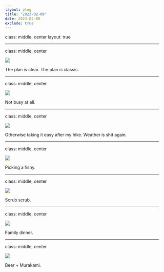 ```yaml
---
layout: plog
title: "2023-02-09"
date: 2023-02-09
exclude: true
---
```


class: middle, center
layout: true

---

class: middle, center

<img class="plog-picture" src="{{ site.baseurl }}/img/plog/2023-02-09/01.jpg" />

The plan is clear. The plan is classic.

---

class: middle, center

<img class="plog-picture" src="{{ site.baseurl }}/img/plog/2023-02-09/02.jpg" />

Not busy at all.

---

class: middle, center

<img class="plog-picture" src="{{ site.baseurl }}/img/plog/2023-02-09/03.jpg" />

Otherwise taking it easy after my hike. Weather is shit again.

---

class: middle, center

<img class="plog-picture" src="{{ site.baseurl }}/img/plog/2023-02-09/04.jpg" />

Picking a fishy.

---

class: middle, center

<img class="plog-picture" src="{{ site.baseurl }}/img/plog/2023-02-09/05.jpg" />

Scrub scrub.

---

class: middle, center

<img class="plog-picture" src="{{ site.baseurl }}/img/plog/2023-02-09/06.jpg" />

Family dinner.

---

class: middle, center

<img class="plog-picture" src="{{ site.baseurl }}/img/plog/2023-02-09/07.jpg" />

Beer + Murakami.

